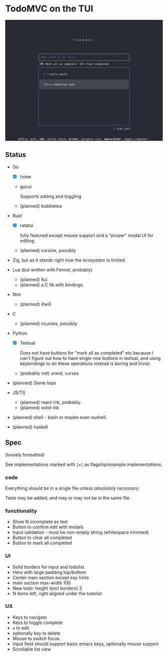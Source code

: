 # TodoMVC on the TUI

![demo](./demo.png)

## Status

- Go
  - [x] tview

  - gocui

    Supports adding and toggling

  - (planned) bubbletea

- Rust

  - [x] ratatui

    fully featured except mouse support and a "proper" modal UI for editing

  - (planned) cursive, possibly

- Zig, but as it stands right now the ecosystem is limited.

- Lua (but written with Fennel, probably)
  - (planned) ltui
  - (planned) a C lib with bindings

- Nim
  - (planned) illwill

- C
  - (planned) ncurses, possibly

- Python
  - [x] Textual

    Does not have buttons for "mark all as completed" etc because I can't figure
    out how to have single-row buttons in textual, and using keybindings to do
    these operations instead is boring and trivial.

  - (probably not) urwid, curses

- (planned) Some lisps

- JS/TS
  - (planned) react-ink, probably.
  - (planned) solid-ink

- (planned) shell - bash or maybe even nushell.

- (planned) haskell

## Spec

(loosely formatted)

See implementations marked with `[x]` as flagship/example implementations.

### code

Everything should be in a single file unless *absolutely necessary*.

Tests may be added, and may or may not be in the same file.

### functionality

- Show N incomplete as text
- Button to confirm edit with modals
- Input validation - must be non-empty string (whitespace trimmed)
- Button to clear all completed
- Button to mark all completed

### UI

- Solid borders for input and todolist.
- Hero with large padding top/bottom
- Center main section except key hints
- main section max-width 100
- New todo: height (excl borders) 3
- N items left, right aligned under the todolist

### UX

- Keys to navigate
- Keys to toggle complete
- `e` to edit
- optionally key to delete
- Mouse to switch focus
- Input field should support basic emacs keys, optionally mouse support
- Scrollable list view
